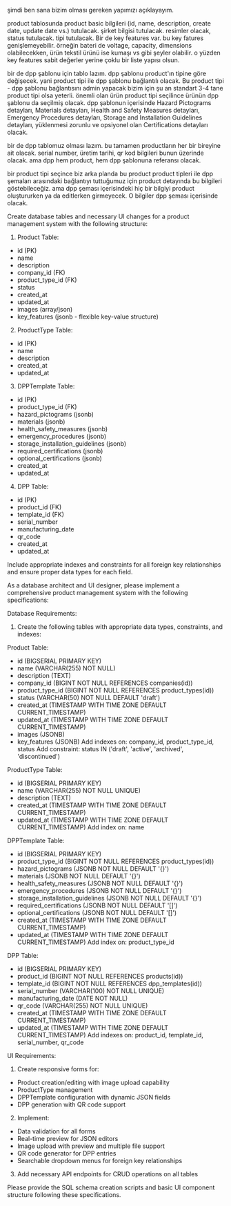 şimdi ben sana bizim olması gereken yapımızı açıklayayım.

product tablosunda product basic bilgileri (id, name, description, create date, update date vs.) tutulacak. şirket bilgisi tutulacak. resimler olacak, status tutulacak. tipi tutulacak.  Bir de key features var. bu key fatures genişlemeyebilir. örneğin bateri de voltage, capacity, dimensions olabilecekken, ürün tekstil ürünü ise kumaşı vs gibi şeyler olabilir. o yüzden key features sabit değerler yerine çoklu bir liste yapısı olsun.

bir de dpp şablonu için tablo lazım. dpp şablonu product'ın tipine göre değişecek. yani product tipi ile dpp şablonu bağlantılı olacak. Bu product tipi - dpp şablonu bağlantısını admin yapacak bizim için şu an standart 3-4 tane product tipi olsa yeterli. önemli olan ürün product tipi seçilince ürünün dpp şablonu da seçilmiş olacak. dpp şablonun içerisinde Hazard Pictograms detayları, Materials detayları, Health and Safety Measures detayları, Emergency Procedures detayları, Storage and Installation Guidelines detayları, yüklenmesi zorunlu ve opsiyonel olan Certifications detayları olacak.

bir de dpp tablomuz olması lazım. bu tamamen productların her bir bireyine ait olacak. serial number, üretim tarihi, qr kod bilgileri bunun üzerinde olacak. ama dpp hem product, hem dpp şablonuna referansı olacak.

bir product tipi seçince biz arka planda bu product product tipleri ile dpp şemaları arasındaki bağlantıyı tuttuğumuz için product detayında bu bilgileri göstebileceğiz. ama dpp şeması içerisindeki hiç bir bilgiyi product oluştururken ya da editlerken girmeyecek. O bilgiler dpp şeması içerisinde olacak.

Create database tables and necessary UI changes for a product management system with the following structure:

1. Product Table:
- id (PK)
- name
- description
- company_id (FK)
- product_type_id (FK)
- status
- created_at
- updated_at
- images (array/json)
- key_features (jsonb - flexible key-value structure)

2. ProductType Table:
- id (PK)
- name
- description
- created_at
- updated_at

3. DPPTemplate Table:
- id (PK)
- product_type_id (FK)
- hazard_pictograms (jsonb)
- materials (jsonb)
- health_safety_measures (jsonb)
- emergency_procedures (jsonb)
- storage_installation_guidelines (jsonb)
- required_certifications (jsonb)
- optional_certifications (jsonb)
- created_at
- updated_at

4. DPP Table:
- id (PK)
- product_id (FK)
- template_id (FK)
- serial_number
- manufacturing_date
- qr_code
- created_at
- updated_at

Include appropriate indexes and constraints for all foreign key relationships and ensure proper data types for each field.

As a database architect and UI designer, please implement a comprehensive product management system with the following specifications:

Database Requirements:
1. Create the following tables with appropriate data types, constraints, and indexes:

Product Table:
- id (BIGSERIAL PRIMARY KEY)
- name (VARCHAR(255) NOT NULL)
- description (TEXT)
- company_id (BIGINT NOT NULL REFERENCES companies(id))
- product_type_id (BIGINT NOT NULL REFERENCES product_types(id))
- status (VARCHAR(50) NOT NULL DEFAULT 'draft')
- created_at (TIMESTAMP WITH TIME ZONE DEFAULT CURRENT_TIMESTAMP)
- updated_at (TIMESTAMP WITH TIME ZONE DEFAULT CURRENT_TIMESTAMP)
- images (JSONB)
- key_features (JSONB)
Add indexes on: company_id, product_type_id, status
Add constraint: status IN ('draft', 'active', 'archived', 'discontinued')

ProductType Table:
- id (BIGSERIAL PRIMARY KEY)
- name (VARCHAR(255) NOT NULL UNIQUE)
- description (TEXT)
- created_at (TIMESTAMP WITH TIME ZONE DEFAULT CURRENT_TIMESTAMP)
- updated_at (TIMESTAMP WITH TIME ZONE DEFAULT CURRENT_TIMESTAMP)
Add index on: name

DPPTemplate Table:
- id (BIGSERIAL PRIMARY KEY)
- product_type_id (BIGINT NOT NULL REFERENCES product_types(id))
- hazard_pictograms (JSONB NOT NULL DEFAULT '{}')
- materials (JSONB NOT NULL DEFAULT '{}')
- health_safety_measures (JSONB NOT NULL DEFAULT '{}')
- emergency_procedures (JSONB NOT NULL DEFAULT '{}')
- storage_installation_guidelines (JSONB NOT NULL DEFAULT '{}')
- required_certifications (JSONB NOT NULL DEFAULT '[]')
- optional_certifications (JSONB NOT NULL DEFAULT '[]')
- created_at (TIMESTAMP WITH TIME ZONE DEFAULT CURRENT_TIMESTAMP)
- updated_at (TIMESTAMP WITH TIME ZONE DEFAULT CURRENT_TIMESTAMP)
Add index on: product_type_id

DPP Table:
- id (BIGSERIAL PRIMARY KEY)
- product_id (BIGINT NOT NULL REFERENCES products(id))
- template_id (BIGINT NOT NULL REFERENCES dpp_templates(id))
- serial_number (VARCHAR(100) NOT NULL UNIQUE)
- manufacturing_date (DATE NOT NULL)
- qr_code (VARCHAR(255) NOT NULL UNIQUE)
- created_at (TIMESTAMP WITH TIME ZONE DEFAULT CURRENT_TIMESTAMP)
- updated_at (TIMESTAMP WITH TIME ZONE DEFAULT CURRENT_TIMESTAMP)
Add indexes on: product_id, template_id, serial_number, qr_code

UI Requirements:
1. Create responsive forms for:
- Product creation/editing with image upload capability
- ProductType management
- DPPTemplate configuration with dynamic JSON fields
- DPP generation with QR code support

2. Implement:
- Data validation for all forms
- Real-time preview for JSON editors
- Image upload with preview and multiple file support
- QR code generator for DPP entries
- Searchable dropdown menus for foreign key relationships

3. Add necessary API endpoints for CRUD operations on all tables

Please provide the SQL schema creation scripts and basic UI component structure following these specifications.